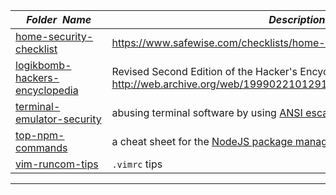 |&nbsp;&nbsp;&nbsp;&nbsp;_Folder&nbsp;&nbsp;Name_&nbsp;&nbsp;&nbsp;&nbsp;| _Description of Contents_
|:----------------|--------------------------------------------------------------------------------------------------------------------------------------------------------
| [home-security-checklist](home-security-checklist.txt) |  <https://www.safewise.com/checklists/home-security> 
| [logikbomb-hackers-encyclopedia](logikbomb-hackers-encyclopedia.asc) | Revised Second Edition of the Hacker's Encyclopedia text file by Logik Bomb <http://web.archive.org/web/19990221012919/http://www.xmission.com/~ryder/hack.html>  
| [terminal-emulator-security](terminal-emulator-security.txt) |  abusing terminal software by using [ANSI escape sequences](https://wikipedia.org/wiki/ANSI_escape_code) to control the cursor 
| [top-npm-commands](top-npm-commands.md) |  a cheat sheet for the [NodeJS package manager](https://npmjs.com) 
| [vim-runcom-tips](vim-runcom-tips.rst) |  `.vimrc` tips 

* * *


